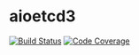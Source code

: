 # aioetcd3

[![Build Status](https://travis-ci.org/gaopeiliang/aioetcd3.svg?branch=master)](https://travis-ci.org/gaopeiliang/aioetcd3)
[![Code Coverage](https://codecov.io/gh/gaopeiliang/aioetcd3/branch/master/graphs/badge.svg)](https://codecov.io/gh/gaopeiliang/aioetcd3)

